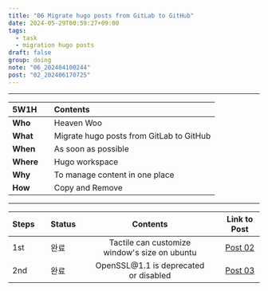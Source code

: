 ```yaml
---
title: "06 Migrate hugo posts from GitLab to GitHub"
date: 2024-05-29T00:59:27+09:00
tags:
  - task
  - migration hugo posts 
draft: false
group: doing
note: "06_202404100244"
post: "02_202406170725"
---
```


----

| 5W1H      |   | Contents                                 |
| :-------- | - | :----------------------------------------|
| **Who**   |   | Heaven Woo                               |
| **What**  |   | Migrate hugo posts from GitLab to GitHub |
| **When**  |   | As soon as possible                      |
| **Where** |   | Hugo workspace                           |
| **Why**   |   | To manage content in one place           |
| **How**   |   | Copy and Remove                          |
  
----  

| Steps      |   | Status |   | Contents                                      |   | Link to Post |
| :--------- | - | :----- | - | :-------------------------------------------: | - | :----------: |
| 1st        |   | 완료   |   | Tactile can customize window's size on ubuntu |   | [Post 02](../../post/02_202406170725) |
| 2nd        |   | 완료   |   | OpenSSL\@1.1 is deprecated or disabled        |   | [Post 03](../../post/03_202406170637) |
